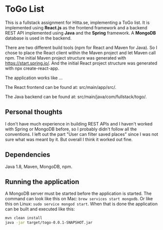 # ToGo List
This is a fullstack assignment for Hitta.se, implementing a ToGo list.
It is implemented using **React.js** as the frontend framework and a backend REST API implemented using **Java** and the **Spring** framework. 
A **MongoDB** database is used in the backend.

There are two different build tools (npm for React and Maven for Java).
So I chose to place the React client within the Maven project and let Maven call npm.
The initial Maven project structure was generated with https://start.spring.io/.
And the initial React project structure was generated with npx create-react-app.

The application works like ...

The React frontend can be found at: src/main/app/src/.

The Java backend can be found at: src/main/java/com/fullstack/togo/.


## Personal thoughts
I don't have much experience in building REST APIs and I haven't worked with Spring or MongoDB before, 
so I probably didn't follow all the conventions.
I left out the part "User can filter saved places" since I was not sure what was meant by it.
But overall I think it worked out fine.


## Dependencies
Java 1.8, Maven, MongoDB, npm.


## Running the application
A MongoDB server must be started before the application is started. 
The command can look like this on Mac: ```brew services start mongodb```.
Or like this on Linux: ```sudo service mongod start```. 
When that is done the application can be built and executed like this:
```bash
mvn clean install
java -jar target/togo-0.0.1-SNAPSHOT.jar
```
